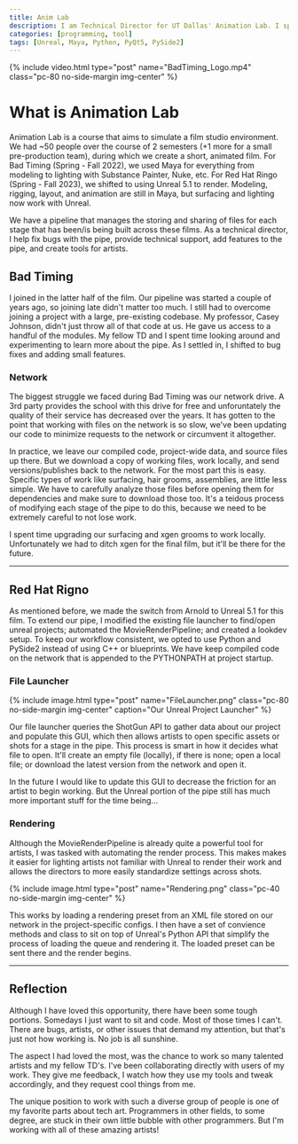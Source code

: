 ```yaml
---
title: Anim Lab
description: I am Technical Director for UT Dallas' Animation Lab. I specifically worked on Bad Timing and Red Hat Ringo providing technical support, helped upgrade from a network to local workflow, and extended our pipeline to support rendering in Unreal Engine 5.1.
categories: [programming, tool]
tags: [Unreal, Maya, Python, PyQt5, PySide2]
---
```


{% include video.html type="post" name="BadTiming_Logo.mp4" class="pc-80 no-side-margin img-center" %}

# What is Animation Lab

Animation Lab is a course that aims to simulate a film studio environment. We had ~50 people over the course of 2 semesters (+1 more for a small pre-production team), during which we create a short, animated film. For Bad Timing (Spring - Fall 2022), we used Maya for everything from modeling to lighting with Substance Painter, Nuke, etc. For Red Hat Ringo (Spring - Fall 2023), we shifted to using Unreal 5.1 to render. Modeling, rigging, layout, and animation are still in Maya, but surfacing and lighting now work with Unreal.

We have a pipeline that manages the storing and sharing of files for each stage that has been/is being built across these films. As a technical director, I help fix bugs with the pipe, provide technical support, add features to the pipe, and create tools for artists.

## Bad Timing

I joined in the latter half of the film. Our pipeline was started a couple of years ago, so joining late didn't matter too much. I still had to overcome joining a project with a large, pre-existing codebase. My professor, Casey Johnson, didn't just throw all of that code at us. He gave us access to a handful of the modules. My fellow TD and I spent time looking around and experimenting to learn more about the pipe. As I settled in, I shifted to bug fixes and adding small features.

### Network

The biggest struggle we faced during Bad Timing was our network drive. A 3rd party provides the school with this drive for free and unforuntately the quality of their service has decreased over the years. It has gotten to the point that working with files on the network is so slow, we've been updating our code to minimize requests to the network or circumvent it altogether.

In practice, we leave our compiled code, project-wide data, and source files up there. But we download a copy of working files, work locally, and send versions/publishes back to the network. For the most part this is easy. Specific types of work like surfacing, hair grooms, assemblies, are little less simple. We have to carefully analyze those files before opening them for dependencies and make sure to download those too. It's a teidous process of modifying each stage of the pipe to do this, because we need to be extremely careful to not lose work.

I spent time upgrading our surfacing and xgen grooms to work locally. Unfortunately we had to ditch xgen for the final film, but it'll be there for the future.

---

## Red Hat Rigno

As mentioned before, we made the switch from Arnold to Unreal 5.1 for this film. To extend our pipe, I modified the existing file launcher to find/open unreal projects; automated the MovieRenderPipeline; and created a lookdev setup. To keep our workflow consistent, we opted to use Python and PySide2 instead of using C++ or blueprints. We have keep compiled code on the network that is appended to the PYTHONPATH at project startup.

### File Launcher

{% include image.html type="post" name="FileLauncher.png" class="pc-80 no-side-margin img-center" caption="Our Unreal Project Launcher" %}

Our file launcher queries the ShotGun API to gather data about our project and populate this GUI, which then allows artists to open specific assets or shots for a stage in the pipe. This process is smart in how it decides what file to open. It'll create an empty file (locally), if there is none; open a local file; or download the latest version from the network and open it.

In the future I would like to update this GUI to decrease the friction for an artist to begin working. But the Unreal portion of the pipe still has much more important stuff for the time being...

### Rendering

Although the MovieRenderPipeline is already quite a powerful tool for artists, I was tasked with automating the render process. This makes makes it easier for lighting artists not familiar with Unreal to render their work and allows the directors to more easily standardize settings across shots.

{% include image.html type="post" name="Rendering.png" class="pc-40 no-side-margin img-center" %}

This works by loading a rendering preset from an XML file stored on our network in the project-specific configs. I then have a set of convience methods and class to sit on top of Unreal's Python API that simplify the process of loading the queue and rendering it. The loaded preset can be sent there and the render begins.

---

## Reflection

Although I have loved this opportunity, there have been some tough portions. Somedays I just want to sit and code. Most of those times I can't. There are bugs, artists, or other issues that demand my attention, but that's just not how working is. No job is all sunshine. 

The aspect I had loved the most, was the chance to work so many talented artists and my fellow TD's. I've been collaborating directly with users of my work. They give me feedback, I watch how they use my tools and tweak accordingly, and they request cool things from me.

The unique position to work with such a diverse group of people is one of my favorite parts about tech art. Programmers in other fields, to some degree, are stuck in their own little bubble with other programmers. But I'm working with all of these amazing artists!